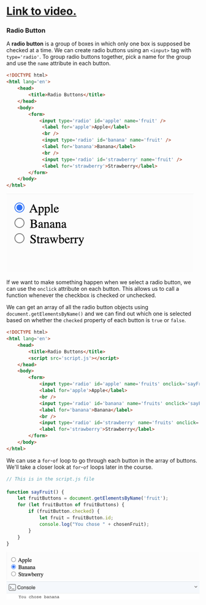 # [Link to video.](https://www.youtube.com/watch?v=ri-Cj4QpzDs&list=PLVD25niNi0Bk1YWMw3RRMgqYjCRoZYisT)

### Radio Button

A **radio button** is a group of boxes in which only one box is supposed be checked at a time.  We can create radio buttons using an `<input>` tag with `type='radio'`. To group radio buttons together, pick a name for the group and use the `name` attribute in each button.

```html
<!DOCTYPE html>
<html lang='en'>
    <head>
        <title>Radio Buttons</title>
    </head>
    <body>
        <form>
            <input type='radio' id='apple' name='fruit' />
             <label for='apple'>Apple</label>
             <br />
             <input type='radio' id='banana' name='fruit' />
             <label for='banana'>Banana</label>
             <br />
             <input type='radio' id='strawberry' name='fruit' />
             <label for='strawberry'>Strawberry</label>
        </form>
    </body>
</html>
```

![](../../Images/js_radio_buttons_1.png)

If we want to make something happen when we select a radio button, we can use the `onclick` attribute on each button. This allows us to call a function whenever the checkbox is checked or unchecked.

We can get an array of all the radio button objects using `document.getElementsByName()` and we can find out which one is selected based on whether the `checked` property of each button is `true` or `false`.

```html
<!DOCTYPE html>
<html lang='en'>
    <head>
        <title>Radio Buttons</title>
        <script src='script.js'></script>
    </head>
    <body>
        <form>
            <input type='radio' id='apple' name='fruits' onclick='sayFruit()' />
            <label for='apple'>Apple</label>
            <br />
            <input type='radio' id='banana' name='fruits' onclick='sayFruit()'/>
            <label for='banana'>Banana</label>
            <br />
            <input type='radio' id='strawberry' name='fruits' onclick='sayFruit()'/>
            <label for='strawberry'>Strawberry</label>
        </form>
    </body>
</html>
```

We can use a `for`-`of` loop to go through each button in the array of buttons. We'll take a closer look at `for`-`of` loops later in the course.

```js
// This is in the script.js file

function sayFruit() {
    let fruitButtons = document.getElementsByName('fruit');
    for (let fruitButton of fruitButtons) {
        if (fruitButton.checked) {
            let fruit = fruitButton.id;
            console.log("You chose " + chosenFruit);
        }
    }
}
```

![](../../Images/js_radio_buttons_2.png)
